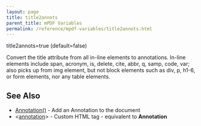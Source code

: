 ```yaml
---
layout: page
title: title2annots
parent_title: mPDF Variables
permalink: /reference/mpdf-variables/title2annots.html
---
```


<div id="bpmbook" class="bpmbook" style="direction:ltr;">
<div class="topic_user_field">
<div id="U0">
<p>title2annots=true (default=false)</p>
<p>Convert the title attribute from all in-line elements to annotations. In-line elements include span, acronym, is, delete, cite, abbr, q, samp, code, var; also picks up from img element, but not block elements such as div, p, h1-6, or form elements, nor any table elements.</p>
<h2>See Also</h2>
<ul>
<li class="manual_boxlist"><a href="http://uk3.php.net/manual/en/function.explode.php"> </a><a href="{{ "/reference/mpdf-functions/annotation.html" | prepend: site.baseurl }}">Annotation()</a> - Add an Annotation to the document</li>
<li class="manual_boxlist">&lt;<a href="{{ "/reference/html-control-tags/annotation.html" | prepend: site.baseurl }}">annotation</a>&gt; - Custom HTML tag - equivalent to <b>Annotation</b></li>
</ul>
<p>&nbsp;</p>
</div>
</div>

